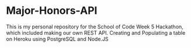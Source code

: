 # Major-Honors-API
This is my personal repository for the School of Code Week 5 Hackathon, which included making our own REST API. Creating and Populating a table on Heroku using PostgreSQL and Node.JS  
